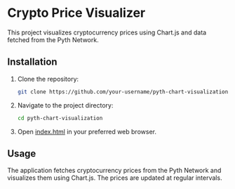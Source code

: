 # Crypto Price Visualizer

This project visualizes cryptocurrency prices using Chart.js and data fetched from the Pyth Network.

## Installation

1. Clone the repository:
    ```sh
    git clone https://github.com/your-username/pyth-chart-visualization.git
    ```

2. Navigate to the project directory:
    ```sh
    cd pyth-chart-visualization
    ```

3. Open [index.html](./index.html) in your preferred web browser.

## Usage

The application fetches cryptocurrency prices from the Pyth Network and visualizes them using Chart.js. The prices are updated at regular intervals.
